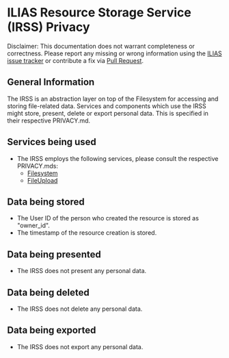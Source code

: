 # ILIAS Resource Storage Service (IRSS) Privacy
Disclaimer: This documentation does not warrant completeness or correctness. Please report any missing or wrong information using the [ILIAS issue tracker](https://mantis.ilias.de) or contribute a fix via [Pull Request](../../docs/development/contributing.md#pull-request-to-the-repositories).

## General Information
The IRSS is an abstraction layer on top of the Filesystem for accessing and storing file-related data.
Services and components which use the IRSS might store, present, delete or export personal data. This is specified in their respective PRIVACY.md.

## Services being used
- The IRSS employs the following services, please consult the respective PRIVACY.mds:
	- [Filesystem](../../src/Filesystem/PRIVACY.md)
	- [FileUpload](../../src/FileUpload/PRIVACY.md)

## Data being stored
- The User ID of the person who created the resource is stored as "owner_id".
- The timestamp of the resource creation is stored.

## Data being presented
- The IRSS does not present any personal data.

## Data being deleted
- The IRSS does not delete any personal data.

## Data being exported
- The IRSS does not export any personal data.